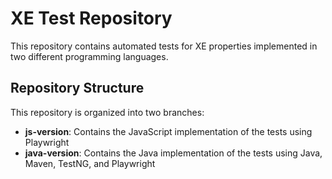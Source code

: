 # XE Test Repository

This repository contains automated tests for XE properties implemented in two different programming languages.

## Repository Structure

This repository is organized into two branches:

- **js-version**: Contains the JavaScript implementation of the tests using Playwright
- **java-version**: Contains the Java implementation of the tests using Java, Maven, TestNG, and Playwright
